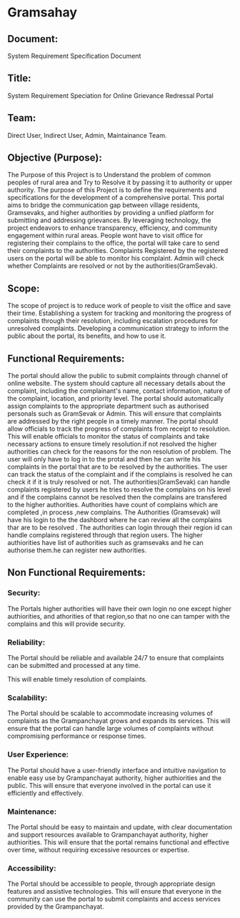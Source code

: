 # Gramsahay

## Document:
System Requirement Specification Document

## Title:
System Requirement Speciation for Online Grievance Redressal Portal

## Team: 
Direct User, Indirect User, Admin, Maintainance Team.

## Objective (Purpose):
The Purpose of this Project is to Understand the problem of common peoples of rural area and Try to Resolve it by passing it to authority or upper authority.
The purpose of this Project is to define the requirements and specifications for the development of a comprehensive portal. 
This portal aims to bridge the communication gap between village residents, Gramsevaks, and higher authorities by providing a unified platform for submitting and addressing grievances. 
By leveraging technology, the project endeavors to enhance transparency, efficiency, and community engagement within rural areas.
People wont have to visit office for registering their complains to the office, the portal will take care to send their complaints to the authorities.
Complaints Registered by the registered users on the portal will be able to monitor his complaint.
Admin will check whether Complaints are resolved or not by the authorities(GramSevak).

## Scope:
The scope of project is to reduce work of people to visit the office and save their time.
Establishing a system for tracking and monitoring the progress of complaints through their resolution, including escalation procedures for unresolved complaints.
Developing a communication strategy to inform the public about the portal, its benefits, and how to use it.

## Functional Requirements:

The portal should allow the public to submit complaints through  channel of online website. The system should capture all necessary details about the complaint, including the complainant's name, contact information, nature of the complaint, location, and priority level.
The portal should automatically assign complaints to the appropriate department such as authorised personals such as GramSevak or Admin. This will ensure that complaints are addressed by the right people in a timely manner.
The portal should allow officials to track the progress of complaints from receipt to resolution. This will enable officials to monitor the status of complaints and take necessary actions to ensure timely resolution.if not resolved the higher authorities can check for the reasons for the non resolution of problem.
The user will only have to log in to the protal and then he can write his complaints in the portal that are to be resolved by the authorities.
The user can track the status of the complaint and if the complains is resolved he can check it if it is truly resolved or not.
The authorities(GramSevak) can handle complaints registered by users he tries to resolve the complains on his level and if the complains cannot be resolved then the complains are transfered  to the higher authorities.
Authorities have count of complains which are completed ,in process ,new complains.
The Authorities (Gramsevak) will have his login to the the dashbord where he can review all the complains thar are to be resolved .
The authorities can login through their region id can handle complains registered through that region users.
The higher authiorities have list of authorities such as gramsevaks and he can authorise them.he can register new authorities. 

## Non Functional Requirements:


### Security: 

The Portals higher authorities  will have their own login no one except higher authiorities, and athorities of that region,so that no one can tamper with the complains and this will provide security. 


### Reliability: 

The Portal should be reliable and available 24/7 to ensure that complaints can be submitted and processed at any time. 

This will enable timely resolution of complaints.

### Scalability:

The Portal should be scalable to accommodate increasing volumes of complaints as the Grampanchayat grows and expands its services. This will ensure that the portal can handle large volumes of complaints without compromising performance or response times.

### User Experience:
 
The Portal should have a user-friendly interface and intuitive navigation to enable easy use by Grampanchayat authority, higher authiorities and the public. This will ensure that everyone involved in the portal can use it efficiently and effectively.


### Maintenance: 

The Portal should be easy to maintain and update, with clear documentation and support resources available to Grampanchayat authority, higher authiorities. This will ensure that the portal remains functional and effective over time, without requiring excessive resources or expertise.

### Accessibility:

The Portal should be accessible to people, through appropriate design features and assistive technologies. This will ensure that everyone in the community can use the portal to submit complaints and access services provided by the Grampanchayat.


